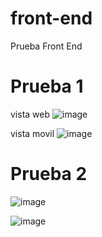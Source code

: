 # front-end
Prueba Front End

# Prueba 1
vista web
![image](https://user-images.githubusercontent.com/44610224/201274498-1c2042c9-0aaa-45e6-ade0-074fcb3a700f.png)

vista movil 
![image](https://user-images.githubusercontent.com/44610224/201274607-6b708240-b5ef-4e54-9718-205d95df2545.png)


# Prueba 2 

![image](https://user-images.githubusercontent.com/44610224/201310791-c3474522-16b7-411b-b255-f4170d19efb9.png)

![image](https://user-images.githubusercontent.com/44610224/201310950-1ff109ad-3ca9-467b-9626-0d265dba285e.png)
